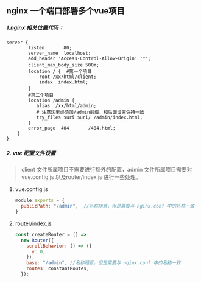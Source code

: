 ## nginx 一个端口部署多个vue项目

##### 1.nginx 相关位置代码：

```nginx
server {
        listen       80;
        server_name  localhost;
        add_header 'Access-Control-Allow-Origin' '*';
        client_max_body_size 500m; 　　　　
        location / {  #第一个项目
            root /xx/html/client;
            index  index.html;
        }　
    	#第二个项目
        location /admin {  
           alias  /xx/html/admin;
           # 注意这里必须加/admin前缀，和后面设置保持一致
           try_files $uri $uri/ /admin/index.html; 
        }
        error_page  404       /404.html;
    }
}
```

##### 2. vue 配置文件设置

> client 文件所属项目不需要进行额外的配置，admin 文件所属项目需要对 vue.config.js 以及router/index.js 进行一些处理。

1. vue.config.js 

   ```js
   module.exports = {
     publicPath: "/admin",  //名称随意，但是需要与 nginx.conf 中的名称一致
   }
   ```

2. router/index.js

   ```js
   const createRouter = () =>
     new Router({
       scrollBehavior: () => ({
         y: 0,
       }),
       base: "/admin", //名称随意，但是需要与 nginx.conf 中的名称一致
       routes: constantRoutes,
     });
   ```

   

